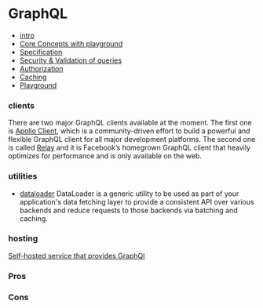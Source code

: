 # GraphQL

- [intro](https://www.howtographql.com/basics/0-introduction/)
- [Core Concepts with playground](https://www.howtographql.com/basics/2-core-concepts/)
- [Specification](https://facebook.github.io/graphql/)
- [Security & Validation of queries](https://www.howtographql.com/advanced/4-security/)
- [Authorization](https://graphql.org/learn/authorization/)
- [Caching](https://graphql.org/learn/caching/)
- [Playground](https://github.com/prisma/graphql-playground)

### clients
There are two major GraphQL clients available at the moment. The first one is [Apollo Client](https://github.com/apollographql/apollo-client), which is a community-driven effort to build a powerful and flexible GraphQL client for all major development platforms. The second one is called [Relay](https://facebook.github.io/relay/) and it is Facebook’s homegrown GraphQL client that heavily optimizes for performance and is only available on the web.

### utilities
- [dataloader](https://github.com/facebook/dataloader) DataLoader is a generic utility to be used as part of your application's data fetching layer to provide a consistent API over various backends and reduce requests to those backends via batching and caching.
  

### hosting
[Self-hosted service that provides GraphQl](https://www.graph.cool/)

### Pros


### Cons